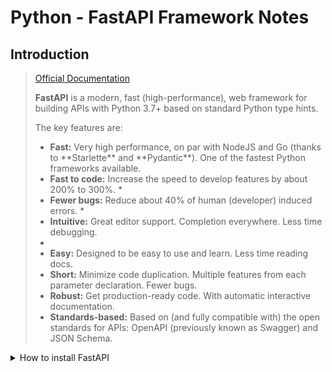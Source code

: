 # Python - FastAPI Framework Notes

## Introduction

<blockquote>
    <a href="https://fastapi.tiangolo.com/" target="_blank">
        Official Documentation
    </a>
    <p>
        <b>FastAPI</b> is a modern, fast (high-performance), web framework for building APIs with Python 3.7+ based on standard Python type hints.
    </p>
    <p>
        The key features are:
    </p>
    <ul>
        <li>
            <b>Fast:</b> Very high performance, on par with NodeJS and Go (thanks to **Starlette** and **Pydantic**). One of the fastest Python frameworks available.
        </li>
        <li>
            <b>Fast to code:</b> Increase the speed to develop features by about 200% to 300%. *
        </li>
        <li>
            <b>Fewer bugs:</b> Reduce about 40% of human (developer) induced errors. *
        </li>
        <li>    
            <b>Intuitive:</b> Great editor support. Completion everywhere. Less time debugging.
        <li>
        <li>
            <b>Easy:</b> Designed to be easy to use and learn. Less time reading docs.
        </li>
        <li>
            <b>Short:</b> Minimize code duplication. Multiple features from each parameter declaration. Fewer bugs.
        </li>
        <li>
            <b>Robust:</b> Get production-ready code. With automatic interactive documentation.
        </li>
        <li>
            <b>Standards-based:</b> Based on (and fully compatible with) the open standards for APIs: OpenAPI (previously known as Swagger) and JSON Schema.
        </li>
    </ul>
</blockquote>

<details>
    <summary>
        How to install FastAPI
    </summary>
    <br>
    <blockquote>
        <p>
            To install FastAPI you need to have python and pip installed on your machine.
        </p>
        <p>
            It is prefered to install a virtual environment for your project and install required dependencies on the virtual environment.
        </p>
        <p>
            The following guide can be used for assistance in installing venv module, creating a virtual env. and activating it.
        </p>
        <p>
            <b>Step 1: </b> Install VirtualEnv Module
        </p>
        <blockquote>
            pip install vitualenv
        </blockquote>
        <p>
            <b>Step 2:</b> Create a Virtual Env.
        </p>
        <blockquote>
            python -m venv <your-venv-name>
        </blockquote>
        <p>
            <b>Step 3:</b> Activate your Virtual Env.
        </p>
        <blockquote>
            venv/Scripts/activate
        </blockquote>
        <p>
            The pip command for installing FastAPI and all of its components:
        </p>
        <blockquote>
            pip install fastapi[all]
        </blockquote>
        <p>
            This will install all required dependencies such as uvicorn and pydantic and others.
        </p>
    </blockquote>
</details>